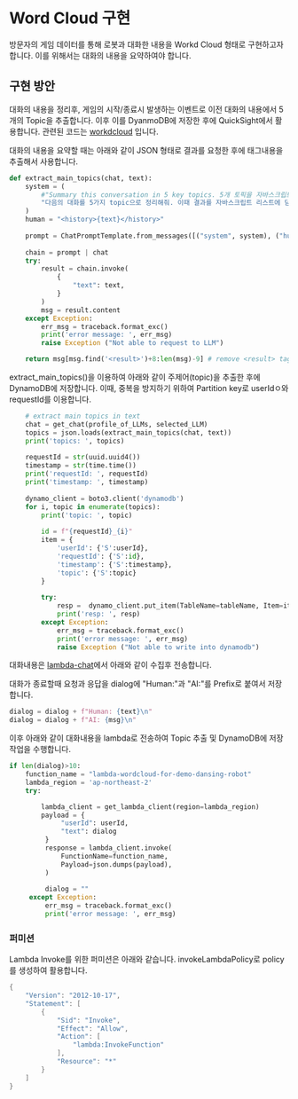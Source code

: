 # Word Cloud 구현

방문자의 게임 데이터를 통해 로봇과 대화한 내용을 Workd Cloud 형태로 구현하고자 합니다. 이를 위해서는 대화의 내용을 요약하여야 합니다.

## 구현 방안

대화의 내용을 정리후, 게임의 시작/종료시 발생하는 이벤트로 이전 대화의 내용에서 5개의 Topic을 추출합니다. 이후 이를 DyanmoDB에 저장한 후에 QuickSight에서 활용합니다. 관련된 코드는 [workdcloud](./lambda-wordcloud/lambda_function.py) 입니다. 

대화의 내용을 요약할 때는 아래와 같이 JSON 형태로 결과를 요청한 후에 <result></result> 태그내용을 추출해서 사용합니다.

```python
def extract_main_topics(chat, text):
    system = (
        #"Summary this conversation in 5 key topics. 5개 토픽을 자바스크립트 리스트에 담아서 보관해줘. Put it in <result> tags."
        "다음의 대화를 5가지 topic으로 정리해줘. 이때 결과를 자바스크립트 리스트에 담아서 보관해줘. 또한 결과는 <result> tag를 붙여주세요."
    )
    human = "<history>{text}</history>"
    
    prompt = ChatPromptTemplate.from_messages([("system", system), ("human", human)])
    
    chain = prompt | chat    
    try: 
        result = chain.invoke(
            {
                "text": text,
            }
        )
        msg = result.content
    except Exception:
        err_msg = traceback.format_exc()
        print('error message: ', err_msg)                    
        raise Exception ("Not able to request to LLM")

    return msg[msg.find('<result>')+8:len(msg)-9] # remove <result> tag
```

extract_main_topics()을 이용하여 아래와 같이 주제어(topic)을 추출한 후에 DynamoDB에 저장합니다. 이때, 중복을 방지하기 위하여 Partition key로 userIdㅇ와 requestId를 이용합니다. 

```python
    # extract main topics in text
    chat = get_chat(profile_of_LLMs, selected_LLM)    
    topics = json.loads(extract_main_topics(chat, text)) 
    print('topics: ', topics)
    
    requestId = str(uuid.uuid4())
    timestamp = str(time.time())
    print('requestId: ', requestId)
    print('timestamp: ', timestamp)
    
    dynamo_client = boto3.client('dynamodb')
    for i, topic in enumerate(topics):
        print('topic: ', topic)
        
        id = f"{requestId}_{i}"
        item = {
            'userId': {'S':userId},
            'requestId': {'S':id},
            'timestamp': {'S':timestamp},
            'topic': {'S':topic}
        }
        
        try:
            resp =  dynamo_client.put_item(TableName=tableName, Item=item)
            print('resp: ', resp)
        except Exception:
            err_msg = traceback.format_exc()
            print('error message: ', err_msg)
            raise Exception ("Not able to write into dynamodb")      
```

대화내용은 [lambda-chat](./lambda-chat-ws/lambda_function.py)에서 아래와 같이 수집후 전송합니다.

대화가 종료할때 요청과 응답을 dialog에 "Human:"과 "AI:"를 Prefix로 붙여서 저장합니다. 

```python
dialog = dialog + f"Human: {text}\n"
dialog = dialog + f"AI: {msg}\n"
```

이후 아래와 같이 대화내용을 lambda로 전송하여 Topic 추출 및 DynamoDB에 저장작업을 수행합니다.

```python
if len(dialog)>10:
    function_name = "lambda-wordcloud-for-demo-dansing-robot"
    lambda_region = 'ap-northeast-2'
    try:

        lambda_client = get_lambda_client(region=lambda_region)
        payload = {
             "userId": userId,
             "text": dialog
         }
         response = lambda_client.invoke(
             FunctionName=function_name,
             Payload=json.dumps(payload),
         )
    
         dialog = ""
     except Exception:
         err_msg = traceback.format_exc()
         print('error message: ', err_msg)
```

### 퍼미션

Lambda Invoke를 위한 퍼미션은 아래와 같습니다. invokeLambdaPolicy로 policy를 생성하여 활용합니다.

```java
{
    "Version": "2012-10-17",
    "Statement": [
        {
            "Sid": "Invoke",
            "Effect": "Allow",
            "Action": [
                "lambda:InvokeFunction"
            ],
            "Resource": "*"
        }
    ]
}
```
